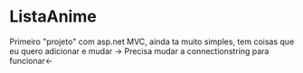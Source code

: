 # ListaAnime
Primeiro "projeto" com asp.net MVC, ainda ta muito simples, tem coisas que eu quero adicionar e mudar
-> Precisa mudar a connectionstring para funcionar<-
